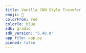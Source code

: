 ```yaml
---
title: Vanilla CNN Style Transfer
emoji: 🎨
colorFrom: red
colorTo: blue
sdk: gradio
sdk_version: "5.48.0"
app_file: app.py
pinned: false
---
```


